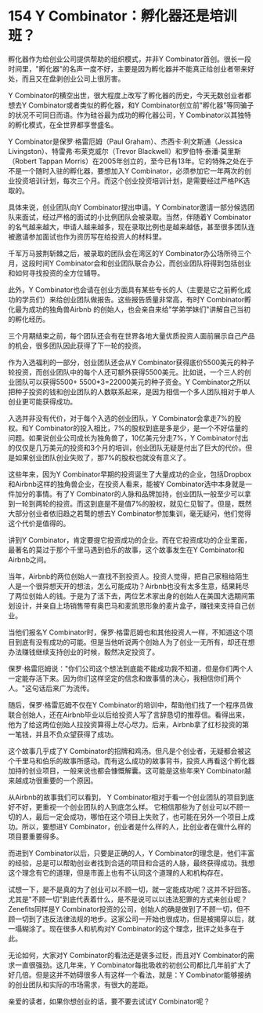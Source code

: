 # 154 Y Combinator：孵化器还是培训班？

孵化器作为给创业公司提供帮助的组织模式，并非Y
Combinator首创。很长一段时间里，"孵化器"的名声一度不好，主要是因为孵化器并不能真正给创业者带来好处，而且又在盘剥创业公司上很厉害。

Y
Combinator的横空出世，很大程度上改写了孵化器的历史，今天无数创业者都想去Y
Combinator或者类似的孵化器，和Y
Combinator创立前"孵化器"等同骗子的状况不可同日而语。作为硅谷最为成功的孵化器公司，Y
Combinator以其独特的孵化模式，在全世界都享誉盛名。

Y Combinator是保罗·格雷厄姆（Paul Graham）、杰西卡·利文斯通（Jessica
Livingston）、特雷弗·布莱克威尔（Trevor
Blackwell）和罗伯特·泰潘·莫里斯（Robert Tappan
Morris）在2005年创立的，至今已有13年。它的特殊之处在于不是一个随时入驻的孵化器，要想加入Y
Combinator，必须参加它一年两次的创业投资培训计划，每次三个月。而这个创业投资培训计划，是需要经过严格PK选取的。

具体来说，创业团队向Y Combinator提出申请。Y
Combinator邀请一部分候选团队来面试，经过严格的面试的小比例团队会被录取。当然，伴随着Y
Combinator的名气越来越大，申请人越来越多，现在录取比例也是越来越低，甚至很多团队连被邀请参加面试也作为资历写在给投资人的材料里。

千军万马披荆斩棘之后，被录取的团队会在湾区的Y
Combinator办公场所待三个月，这段时间Y
Combinator会和创业团队联合办公，而创业团队将得到包括创业和如何寻找投资的全方位辅导。

此外，Y
Combinator也会请在创业方面具有某些专长的人（主要是它之前孵化成功的学员们）来给创业团队做报告。这些报告质量非常高，有时Y
Combinator孵化最为成功的独角兽Airbnb
的创始人，也会亲自来给"学弟学妹们"讲解自己当初的孵化经历。

三个月期结束之前，每个团队还会有在世界各地大量优质投资人面前展示自己产品的机会，很多团队因此获得了下一轮的投资。

作为入选福利的一部分，创业团队还会从Y
Combinator获得底价5500美元的种子轮投资，而创业团队中的每个人还可额外获得5500美元。比如说，一个三人的创业团队可以获得5500+
5500\*3=22000美元的种子资金。Y
Combinator之所以把种子投资的钱和创业团队的人数联系起来，是因为相信一个多人团队相对于单人创业更可能获得成功。

入选并非没有代价，对于每个入选的创业团队，Y
Combinator会拿走7%的股权。和Y
Combinator的投入相比，7%的股权到底是多是少，是一个不好估量的问题。如果说创业公司成长为独角兽了，10亿美元分走7%，Y
Combinator付出的仅仅是几万美元的投资和3个月的培训，创业团队无疑是付出了巨大的代价。但是如果创业团队创业失败了，那7%的股权也就没有意义了。

这些年来，因为Y
Combinator早期的投资诞生了大量成功的企业，包括Dropbox和Airbnb这样的独角兽企业，在投资人看来，能被Y
Combinator选中本身就是一件加分的事情。有了Y
Combinator的人脉和品牌加持，创业团队一般至少可以拿到一轮到两轮的投资。而这到底是不是值7%的股权，就见仁见智了。但是，既然大部分创业者依旧趋之若鹜的想去Y
Combinator参加集训，毫无疑问，他们觉得这个代价是值得的。

讲到Y
Combinator，肯定要提它投资成功的企业。而在它投资成功的企业里面，最著名的莫过于那个千里马遇到伯乐的故事，这个故事发生在Y
Combinator和Airbnb之间。

当年，Airbnb的两位创始人一直找不到投资人。投资人觉得，把自己家租给陌生人是一个很异想天开的想法，怎么可能成功？Airbnb也没有太多生意，结果耗尽了两位创始人的钱。于是为了活下去，两位艺术家出身的创始人在美国大选期间策划设计，并亲自上场销售带有奥巴马和麦凯恩形象的麦片盒子，赚钱来支持自己创业。

当他们报名Y
Combinator时，保罗·格雷厄姆也和其他投资人一样，不知道这个项目到底有没有成功的可能。但是当他听说两个创始人为了创业一无所有，却还在想办法赚钱继续支持创业的时候，毅然决定投资了。

保罗·格雷厄姆说："你们公司这个想法到底能不能成功我不知道，但是你们两个人一定能存活下来。因为你们这样坚定的信念和做事情的决心，我相信你们两个人。"这句话后来广为流传。

随后，保罗·格雷厄姆不仅在Y
Combinator的培训中，帮助他们找了一个程序员做联合创始人，还在Airbnb毕业以后给投资人写了言辞恳切的推荐信。看得出来，他为了给这两位创始人拉投资算得上尽心尽力。后来，Airbnb拿了红杉投资的第一笔钱，并且不负众望获得了成功。

这个故事几乎成了Y
Combinator的招牌和鸡汤。但凡是个创业者，无疑都会被这个千里马和伯乐的故事所感动。而有这么成功的故事背书，投资人再看这个孵化器加持的创业项目，一般来说也都会慷慨解囊。这可能是这些年来Y
Combinator越来越成功很重要的一个原因。

从Airbnb的故事我们可以看到， Y
Combinator相对于看一个创业团队的项目到底好不好，更重视一个创业团队的人到底怎么样。
它相信那些为了创业可以不顾一切的人，最后一定会成功，哪怕在这个项目上失败了，也可能在另外一个项目上成功。所以，要想进Y
Combinator，创业者是什么样的人，比创业者在做什么样的项目要重要得多。

而进到Y Combinator以后，只要是正确的人，Y
Combinator的理念是，他们丰富的经验，总是可以帮助创业者找到合适的项目和合适的人脉，最终获得成功。我想这个理念有它的道理，但是市面上也有不认同这个道理的人和机构存在。

试想一下，是不是真的为了创业可以不顾一切，就一定能成功呢？这并不好回答。尤其是"不顾一切"到底代表着什么，是不是说可以以违法犯罪的方式来创业呢？Zenefits同样是Y
Combinator投资的公司，创始人的确是做到了不顾一切，但不顾一切到了违反法律法规的地步。这家公司一开始也很成功，但是被揭穿以后，就一塌糊涂了。现在很多人和机构对Y
Combinator的这个理念，批评之处多在于此。

无论如何，大家对Y Combinator的看法还是褒多过贬，而且对Y
Combinator的需求一直很强劲。这几年来，Y
Combinator每批吸收的初创公司都比几年前扩大了好几倍。但是这并不妨碍很多人有这样一个看法，就是：Y
Combinator能够接纳的创业团队和实际的市场需求，有很大的差距。

亲爱的读者，如果你想创业的话，要不要去试试Y Combinator呢？
